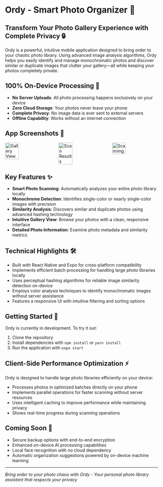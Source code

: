 # Ordy - Smart Photo Organizer 📱

## Transform Your Photo Gallery Experience with Complete Privacy 🔒

Ordy is a powerful, intuitive mobile application designed to bring order to your chaotic photo library. Using advanced image analysis algorithms, Ordy helps you easily identify and manage monochromatic photos and discover similar or duplicate images that clutter your gallery—all while keeping your photos completely private.

## 100% On-Device Processing 💯

- **No Server Uploads**: All photo processing happens exclusively on your device
- **Zero Cloud Storage**: Your photos never leave your phone
- **Complete Privacy**: No image data is ever sent to external servers
- **Offline Capability**: Works without an internet connection

## App Screenshots 📸

<div style="display: flex; justify-content: space-between;">
  <img src="https://i.imgur.com/RaticEP.jpeg" alt="Gallery View" width="30%"/>
  <img src="https://i.imgur.com/Nqt2oAV.jpeg" alt="Scan Results" width="30%"/>
  <img src="https://i.imgur.com/aCjPyH5.jpeg" alt="Scanning" width="30%"/>
</div>

## Key Features ✨

- **Smart Photo Scanning**: Automatically analyzes your entire photo library locally
- **Monochrome Detection**: Identifies single-color or nearly single-color images with precision
- **Similarity Analysis**: Discovers similar and duplicate photos using advanced hashing technology
- **Intuitive Gallery View**: Browse your photos with a clean, responsive interface
- **Detailed Photo Information**: Examine photo metadata and similarity metrics

## Technical Highlights 🛠️

- Built with React Native and Expo for cross-platform compatibility
- Implements efficient batch processing for handling large photo libraries locally
- Uses perceptual hashing algorithms for reliable image similarity detection on-device
- Employs color analysis techniques to identify monochromatic images without server assistance
- Features a responsive UI with intuitive filtering and sorting options

## Getting Started 🚀

Ordy is currently in development. To try it out:

1. Clone the repository
2. Install dependencies with `npm install` or `yarn install`
3. Run the application with `expo start`

## Client-Side Performance Optimization ⚡

Ordy is designed to handle large photo libraries efficiently on your device:

- Processes photos in optimized batches directly on your phone
- Implements parallel operations for faster scanning without server resources
- Uses intelligent caching to improve performance while maintaining privacy
- Shows real-time progress during scanning operations

## Coming Soon 🔮

- Secure backup options with end-to-end encryption
- Enhanced on-device AI processing capabilities
- Local face recognition with no cloud dependency
- Automatic organization suggestions powered by on-device machine learning

---

*Bring order to your photo chaos with Ordy - Your personal photo library assistant that respects your privacy*
